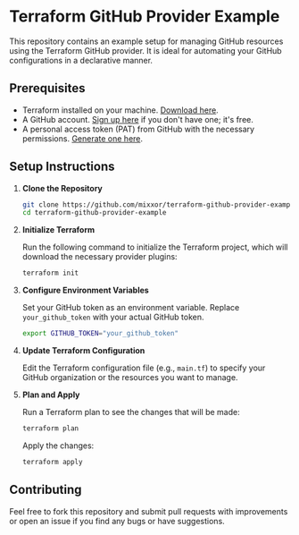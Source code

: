 
# Terraform GitHub Provider Example

This repository contains an example setup for managing GitHub resources using the Terraform GitHub provider. It is ideal for automating your GitHub configurations in a declarative manner.

## Prerequisites

- Terraform installed on your machine. [Download here](https://www.terraform.io/downloads.html).
- A GitHub account. [Sign up here](https://github.com/join) if you don't have one; it's free.
- A personal access token (PAT) from GitHub with the necessary permissions. [Generate one here](https://github.com/settings/tokens).

## Setup Instructions

1. **Clone the Repository**

    ```bash
    git clone https://github.com/mixxor/terraform-github-provider-example.git
    cd terraform-github-provider-example
    ```

2. **Initialize Terraform**

    Run the following command to initialize the Terraform project, which will download the necessary provider plugins:

    ```bash
    terraform init
    ```

3. **Configure Environment Variables**

    Set your GitHub token as an environment variable. Replace `your_github_token` with your actual GitHub token.

    ```bash
    export GITHUB_TOKEN="your_github_token"
    ```

4. **Update Terraform Configuration**

    Edit the Terraform configuration file (e.g., `main.tf`) to specify your GitHub organization or the resources you want to manage.

5. **Plan and Apply**

    Run a Terraform plan to see the changes that will be made:

    ```bash
    terraform plan
    ```

    Apply the changes:

    ```bash
    terraform apply
    ```

## Contributing

Feel free to fork this repository and submit pull requests with improvements or open an issue if you find any bugs or have suggestions.
